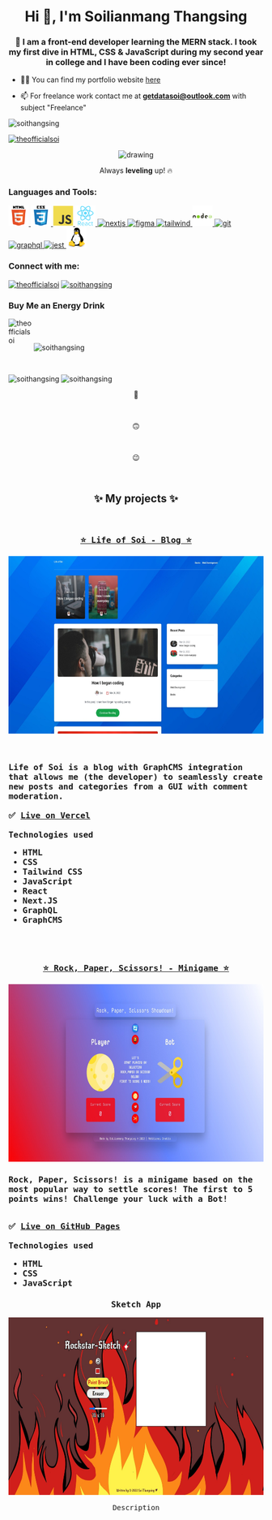 <!---
soithangsing/soithangsing is a ✨ special ✨ repository because its `README.md` (this file) appears on your GitHub profile.
You can click the Preview link to take a look at your changes.
--->

<h1 align="center">Hi 👋, I'm Soilianmang Thangsing</h1>
<h3 align="center">🤠 I am a front-end developer learning the MERN stack. I took my first dive in HTML, CSS & JavaScript during my second year in college and I have been coding ever since!</h3>

- <p> 👨‍💻 You can find my portfolio website <a href="https://blissful-clarke-77b2ef.netlify.app/" target="_blank">here</a></p>

- 📫 For freelance work contact me at **getdatasoi@outlook.com** with subject "Freelance"

<p align="left"> <img src="https://komarev.com/ghpvc/?username=soithangsing&label=Profile%20views&color=0e75b6&style=flat" alt="soithangsing" /> </p>

<p align="left"> <a href="https://twitter.com/theofficialsoi" target="blank"><img src="https://img.shields.io/twitter/follow/theofficialsoi?logo=twitter&style=for-the-badge" alt="theofficialsoi" /></a> </p>

<p align="center">
    <img src="https://github.com/soithangsing/soithangsing/blob/main/powerup.gif" alt="drawing" width="300" height="300"/>
 </p>
 
 <p align="center">
    Always <b>leveling</b> up! 🔥
 </p>

<h3 align="left">Languages and Tools:</h3>
<p align="left"> <a href="https://www.w3.org/html/" target="_blank" rel="noreferrer"> <img src="https://raw.githubusercontent.com/devicons/devicon/master/icons/html5/html5-original-wordmark.svg" alt="html5" width="40" height="40"/> </a> <a href="https://www.w3schools.com/css/" target="_blank" rel="noreferrer"> <img src="https://raw.githubusercontent.com/devicons/devicon/master/icons/css3/css3-original-wordmark.svg" alt="css3" width="40" height="40"/> </a> <a href="https://developer.mozilla.org/en-US/docs/Web/JavaScript" target="_blank" rel="noreferrer"> <img src="https://raw.githubusercontent.com/devicons/devicon/master/icons/javascript/javascript-original.svg" alt="javascript" width="40" height="40"/> </a> <a href="https://reactjs.org/" target="_blank" rel="noreferrer"> <img src="https://raw.githubusercontent.com/devicons/devicon/master/icons/react/react-original-wordmark.svg" alt="react" width="40" height="40"/> </a> <a href="https://nextjs.org/" target="_blank" rel="noreferrer"> <img src="https://cdn.worldvectorlogo.com/logos/nextjs-2.svg" alt="nextjs" width="40" height="40"/> </a>  <a href="https://www.figma.com/" target="_blank" rel="noreferrer"> <img src="https://www.vectorlogo.zone/logos/figma/figma-icon.svg" alt="figma" width="40" height="40"/> </a>  <a href="https://tailwindcss.com/" target="_blank" rel="noreferrer"> <img src="https://www.vectorlogo.zone/logos/tailwindcss/tailwindcss-icon.svg" alt="tailwind" width="40" height="40"/> </a> <a href="https://nodejs.org" target="_blank" rel="noreferrer"> <img src="https://raw.githubusercontent.com/devicons/devicon/master/icons/nodejs/nodejs-original-wordmark.svg" alt="nodejs" width="40" height="40"/> </a> <a href="https://git-scm.com/" target="_blank" rel="noreferrer"> <img src="https://www.vectorlogo.zone/logos/git-scm/git-scm-icon.svg" alt="git" width="40" height="40"/> </a> <a href="https://graphql.org" target="_blank" rel="noreferrer"> <img src="https://www.vectorlogo.zone/logos/graphql/graphql-icon.svg" alt="graphql" width="40" height="40"/> </a>   <a href="https://jestjs.io" target="_blank" rel="noreferrer"> <img src="https://www.vectorlogo.zone/logos/jestjsio/jestjsio-icon.svg" alt="jest" width="40" height="40"/> </a> <a href="https://www.linux.org/" target="_blank" rel="noreferrer"> <img src="https://raw.githubusercontent.com/devicons/devicon/master/icons/linux/linux-original.svg" alt="linux" width="40" height="40"/> </a> </p>

<h3 align="left">Connect with me:</h3>
<p align="left">
<a href="https://twitter.com/theofficialsoi" target="blank"><img align="center" src="https://raw.githubusercontent.com/rahuldkjain/github-profile-readme-generator/master/src/images/icons/Social/twitter.svg" alt="theofficialsoi" height="30" width="40" /></a>
<a href="https://linkedin.com/in/soithangsing" target="blank"><img align="center" src="https://raw.githubusercontent.com/rahuldkjain/github-profile-readme-generator/master/src/images/icons/Social/linked-in-alt.svg" alt="soithangsing" height="30" width="40" /></a>
</p>

<h3 align="left">Buy Me an Energy Drink</h3>
<p><a href="https://www.buymeacoffee.com/theofficialsoi"> <img align="left" src="https://cdn-icons-png.flaticon.com/512/1150/1150231.png" height="50" width="50" alt="theofficialsoi" /></a></p><br/><br/>

<p><img src="https://github-readme-streak-stats.herokuapp.com/?user=soithangsing&" alt="soithangsing" /></p> <br/>

<p>&nbsp;<img src="https://github-readme-stats.vercel.app/api?username=soithangsing&show_icons=true&theme=cobalt2&locale=en" alt="soithangsing" />
    <img align="left" src="https://github-readme-stats.vercel.app/api/top-langs?username=soithangsing&hide=stars&show_icons=true&theme=cobalt2&locale=en&layout=compact" alt="soithangsing" />
</p>


<p align="center">🙂</p></br>
<p align="center">🙃</p></br>
<p align="center">😉</p></br>

<h2 align="center">✨ My projects ✨</h2></br>




<kbd>   
    <h3 align="center"><a href="https://github.com/soithangsing/lifeofsoi_blog" target="_blank">⭐ Life of Soi - Blog ⭐</a></h3>

<p align="center">
 <img src="https://github.com/soithangsing/soithangsing/blob/main/blog-lifeofsoi.jpg" alt="blog-screenshot" width="700" height=350"/>
                                                                                                                                   </p><br/><h3>Life of Soi is a blog with GraphCMS integration that allows me (the developer) to seamlessly create new posts and categories from a GUI with comment moderation. <br/><br/> ✅ <a href="https://blog-lifeofsoi.vercel.app"> Live on Vercel </a>
<br/><br/>
Technologies used
<ul>
<li>HTML</li>
<li>CSS</li>
<li>Tailwind CSS</li>
<li>JavaScript</li>
<li>React</li>
<li>Next.JS</li>
<li>GraphQL</li>
<li>GraphCMS</li>
</ul>
</h3></kbd><br/><br/>
                                                                                                                                      
<kbd>  
 <h3 align="center"><a href="https://github.com/soithangsing/rock-paper-scissors/" target="_blank">⭐ Rock, Paper, Scissors! - Minigame ⭐</a></h3> 
<p align="center">
    <img src="https://github.com/soithangsing/soithangsing/blob/main/rock-paper-scissors-screenshot.jpg" alt="rock-paper-scissor-screenshot" width="700" height="350"/>
 </p>
<h3>Rock, Paper, Scissors! is a minigame based on the most popular way to settle scores! The first to 5 points wins! Challenge your luck with a Bot!<br/><br/>

✅ <a href="https://soithangsing.github.io/rock-paper-scissors/" target="_blank">Live on GitHub Pages </a><br/><br/>
Technologies used
<ul>
<li>HTML</li>
<li>CSS</li>
<li>JavaScript</li>
</ul></h3></kbd>
 
<kbd>
                  <h3 align="center">Sketch App</h3>
 <p align="center">
    <img src="https://github.com/soithangsing/soithangsing/blob/main/rockstar-sketch-screenshot.jpg" alt="sketch-app-screenshot" width="700" height="350"/>
 </p>
 
 <p align="center">Description</p>
                  </kbd>
